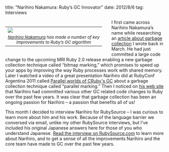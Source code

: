 title: "Narihiro Nakamura: Ruby’s GC Innovator"
date: 2012/8/6
tag: Interviews

<div style="float: left; padding: 7px 30px 10px 0px">
<table cellpadding="0" cellspacing="0" border="0">
  <tr><td><a href="http://www.narihiro.info/index.en.html"><img src="https://patshaughnessy.net/assets/2012/8/6/narihiro-nakamura.jpeg"></a></td></tr>
  <tr><td align="center"><small><i><a href="http://www.narihiro.info/index.en.html">Narihiro Nakamura</a> has made a number of key<br/>improvements to Ruby’s GC algorithm</i></small></td></tr>
</table>
</div>

I first came across Narihiro Nakamura’s name while researching an [article about garbage collection](https://patshaughnessy.net/2012/3/23/why-you-should-be-excited-about-garbage-collection-in-ruby-2-0) I wrote back in March. He had just committed a large code change to the upcoming MRI Ruby 2.0 release enabling a new garbage collection technique called “bitmap marking,” which promises to speed up your apps by improving the way Ruby processes work with shared memory. Later I watched a video of a great presentation Narihiro did at RubyConf Argentina 2011 called [Parallel worlds of CRuby's GC](http://vimeo.com/38994805) about a garbage collection technique called “parallel marking.” Then I noticed on [his web site](http://www.narihiro.info/index.en.html) that Narihiro had committed various other GC related code changes to Ruby over the past few years. It was clear that garbage collection has been an ongoing passion for Narihiro – a passion that benefits all of us!

This month I decided to interview Narihiro for RubySource – I was curious to learn more about him and his work. Because of the language barrier we conversed via email, unlike my other RubySource interviews, but I’ve included his original Japanese answers here for those of you who understand Japanese. [Read the interview on RubySource.com](http://rubysource.com/narihiro-nakamura-rubys-gc-innovator) to learn more about Narihiro, and to get a sense of all the improvements Narihiro and the core team have made to GC over the past few years.
